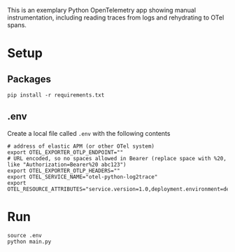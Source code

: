 This is an exemplary Python OpenTelemetry app showing manual instrumentation, including reading traces from logs and rehydrating to OTel spans.

# Setup

## Packages

```
pip install -r requirements.txt
```

## .env

Create a local file called `.env` with the following contents

```
# address of elastic APM (or other OTel system)
export OTEL_EXPORTER_OTLP_ENDPOINT=""
# URL encoded, so no spaces allowed in Bearer (replace space with %20, like "Authorization=Bearer%20 abc123")
export OTEL_EXPORTER_OTLP_HEADERS=""
export OTEL_SERVICE_NAME="otel-python-log2trace"
export OTEL_RESOURCE_ATTRIBUTES="service.version=1.0,deployment.environment=dev"
```

# Run

```
source .env
python main.py
```